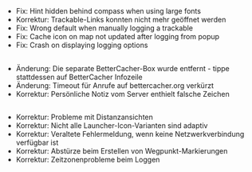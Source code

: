 ##
- Fix: Hint hidden behind compass when using large fonts
- Korrektur: Trackable-Links konnten nicht mehr geöffnet werden
- Fix: Wrong default when manually logging a trackable
- Fix: Cache icon on map not updated after logging from popup
- Fix: Crash on displaying logging options

##
- Änderung: Die separate BetterCacher-Box wurde entfernt - tippe stattdessen auf BetterCacher Infozeile
- Änderung: Timeout für Anrufe auf bettercacher.org verkürzt
- Korrektur: Persönliche Notiz vom Server enthielt falsche Zeichen

##
- Korrektur: Probleme mit Distanzansichten
- Korrektur: Nicht alle Launcher-Icon-Varianten sind adaptiv
- Korrektur: Veraltete Fehlermeldung, wenn keine Netzwerkverbindung verfügbar ist
- Korrektur: Abstürze beim Erstellen von Wegpunkt-Markierungen
- Korrektur: Zeitzonenprobleme beim Loggen
